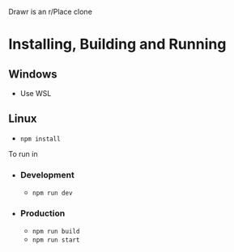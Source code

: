 Drawr is an r/Place clone

# Installing, Building and Running

## Windows
- Use WSL

## Linux
- `npm install`

To run in
- ### Development
  - `npm run dev`
- ### Production
  - `npm run build`
  - `npm run start`
